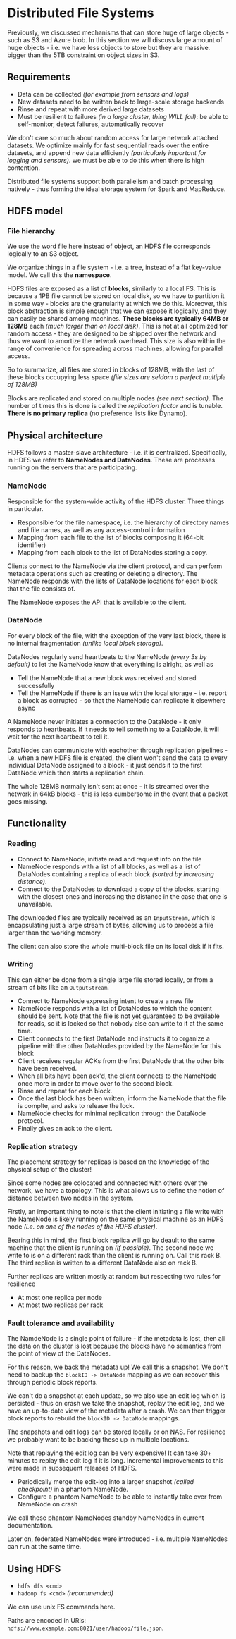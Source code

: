 # Distributed File Systems

Previously, we discussed mechanisms that can store huge of large objects - such
as S3 and Azure blob. In this section we will discuss large amount of huge
objects - i.e. we have less objects to store but they are massive. bigger than
the 5TB constraint on object sizes in S3.

## Requirements

- Data can be collected _(for example from sensors and logs)_
- New datasets need to be written back to large-scale storage backends
- Rinse and repeat with more derived large datasets
- Must be resilient to failures _(in a large cluster, thing WILL fail)_: be
able to self-monitor, detect failures, automatically recover

We don't care so much about random access for large network attached datasets.
We optimize mainly for fast sequential reads over the entire datasets, and
append new data efficiently _(particularly important for logging and sensors)_.
we must be able to do this when there is high contention. 

Distributed file systems support both parallelism and batch processing 
natively - thus forming the ideal storage system for Spark and MapReduce.

## HDFS model

### File hierarchy

We use the word file here instead of object, an HDFS file corresponds logically
to an S3 object.

We organize things in a file system - i.e. a tree, instead of a flat key-value
model. We call this the **namespace**.

HDFS files are exposed as a list of **blocks**, similarly to a local FS. This 
is because a 1PB file cannot be stored on local disk, so we have to partition
it in some way - blocks are the granularity at which we do this. Moreover,
this block abstraction is simple enough that we can expose it logically, and
they can easily be shared among machines. **These blocks are typically 64MB
or 128MB** each _(much larger than on local disk)_. This is not at all 
optimized for random access - they are designed to be shipped over the network 
and thus we want to amortize the network overhead. This size is also within the
range of convenience for spreading across machines, allowing for parallel 
access.

So to summarize, all files are stored in blocks of 128MB, with the last of 
these blocks occupying less space _(file sizes are seldom a perfect multiple of 
128MB)_

Blocks are replicated and stored on multiple nodes _(see next section)_. The
number of times this is done is called the _replication factor_ and is
tunable. **There is no primary replica** (no preference lists like Dynamo).

## Physical architecture

HDFS follows a master-slave architecture - i.e. it is centralized. 
Specifically, in HDFS we refer to **NameNodes and DataNodes**. These are 
processes running on the servers that are participating.

### NameNode

Responsible for the system-wide activity of the HDFS cluster. Three things in
particular.

- Responsible for the file namespace, i.e. the hierarchy of directory names and
file names, as well as any access-control information
- Mapping from each file to the list of blocks composing it (64-bit identifier)
- Mapping from each block to the list of DataNodes storing a copy.

Clients connect to the NameNode via the client protocol, and can perform 
metadata operations such as creating or deleting a directory. The NameNode 
responds with the lists of DataNode locations for each block that the file
consists of.

The NameNode exposes the API that is available to the client.

### DataNode

For every block of the file, with the exception of the very last block, there
is no internal fragmentation _(unlike local block storage)_.

DataNodes regularly send heartbeats to the NameNode _(every 3s by default)_ to
let the NameNode know that everything is alright, as well as

- Tell the NameNode that a new block was received and stored successfully
- Tell the NameNode if there is an issue with the local storage - i.e. report
a block as corrupted - so that the NameNode can replicate it elsewhere async

A NameNode never initiates a connection to the DataNode - it only responds to 
heartbeats. If it needs to tell something to a DataNode, it will wait for the
next heartbeat to tell it.

DataNodes can communicate with eachother through replication pipelines - i.e.
when a new HDFS file is created, the client won't send the data to every 
individual DataNode assigned to a block - it just sends it to the first 
DataNode which then starts a replication chain.

The whole 128MB normally isn't sent at once - it is streamed over the network
in 64kB blocks - this is less cumbersome in the event that a packet goes 
missing.

## Functionality

### Reading

- Connect to NameNode, initiate read and request info on the file
- NameNode responds with a list of all blocks, as well as a list of DataNodes
containing a replica of each block _(sorted by increasing distance)_.
- Connect to the DataNodes to download a copy of the blocks, starting with the
closest ones and increasing the distance in the case that one is unavailable.

The downloaded files are typically received as an `InputStream`, which is
encapsulating just a large stream of bytes, allowing us to process a file 
larger than the working memory.

The client can also store the whole multi-block file on its local disk if it
fits.

### Writing

This can either be done from a single large file stored locally, or from a
stream of bits like an `OutputStream`.

- Connect to NameNode expressing intent to create a new file
- NameNode responds with a list of DataNodes to which the content should be
sent. Note that the file is not yet guaranteed to be available for reads, so it
is locked so that nobody else can write to it at the same time.
- Client connects to the first DataNode and instructs it to organize a pipeline
with the other DataNodes provided by the NameNode for this block
- Client receives regular ACKs from the first DataNode that the other bits
have been received.
- When all bits have been ack'd, the client connects to the NameNode once more
in order to move over to the second block.
- Rinse and repeat for each block.
- Once the last block has been written, inform the NameNode that the file is
complte, and asks to release the lock.
- NameNode checks for minimal replication through the DataNode protocol.
- Finally gives an ack to the client.

### Replication strategy

The placement strategy for replicas is based on the knowledge of the physical
setup of the cluster!

Since some nodes are colocated and connected with others over the network, we
have a topology. This is what allows us to define the notion of distance 
between two nodes in the system.

Firstly, an important thing to note is that the client initiating a file write
with the NameNode is likely running on the same physical machine as an HDFS
node _(i.e. on one of the nodes of the HDFS cluster)_.

Bearing this in mind, the first block replica will go by deault to the same
machine that the client is running on _(if possible)_. The second node we write
to is on a different rack than the client is running on. Call this rack B. The
third replica is written to a different DataNode also on rack B. 

Further replicas are written mostly at random but respecting two rules for
resilience

- At most one replica per node
- At most two replicas per rack

### Fault tolerance and availability

The NamdeNode is a single point of failure - if the metadata is lost, then all
the data on the cluster is lost because the blocks have no semantics from the
point of view of the DataNodes.

For this reason, we back the metadata up! We call this a snapshot. We don't
need to backup the `blockID -> DataNode` mapping as we can recover this through
periodic block reports.

We can't do a snapshot at each update, so we also use an edit log which is
persisted - thus on crash we take the snapshot, replay the edit log, and we
have an up-to-date view of the metadata after a crash. We can then trigger 
block reports to rebuild the `blockID -> DataNode` mappings.

The snapshots and edit logs can be stored locally or on NAS. For resilience we
probably want to be backing these up in multiple locations.

Note that replaying the edit log can be very expensive! It can take 30+ minutes
to replay the edit log if it is long. Incremental improvements to this were 
made in subsequent releases of HDFS.

- Periodically merge the edit-log into a larger snapshot _(called checkpoint)_
in a phantom NameNode.
- Configure a phantom NameNode to be able to instantly take over from NameNode
on crash

We call these phantom NameNodes standby NameNodes in current documentation.

Later on, federated NameNodes were introduced - i.e. multiple NameNodes can run
at the same time.

## Using HDFS

- `hdfs dfs <cmd>`
- `hadoop fs <cmd>` _(recommended)_

We can use unix FS commands here.

Paths are encoded in URIs: `hdfs://www.example.com:8021/user/hadoop/file.json`.
